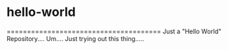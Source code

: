 # hello-world
======================================
Just a "Hello World" Repository....
Um.... Just trying out this thing.....
